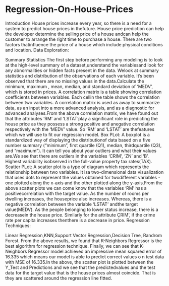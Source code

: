 # Regression-On-House-Prices
Introduction
House prices increase every year, so there is a need for a system to predict house prices in thefuture. House price prediction can help the developer determine the selling price of a house andcan help the customer to arrange the right time to purchase a house. There are two factors thatinfluence the price of a house which include physical conditions and location. 
Data Exploration:

Summary Statistics The first step before performing any modeling is to look at the high-level summary of a dataset,understand the variablesand look for any abnormalities or hidden facts present in the data. Welook at summary statistics and distribution of the observations of each variable. It’s been observed that there are no missing values in the data.Calculate the minimum, maximum , mean, median, and standard deviation of ‘MEDV’, which is stored in prices.
A correlation matrix is a table showing correlation coefficients between variables. Each cellin the table shows the correlation between two variables. A correlation matrix is used as away to summarize data, as an input into a more advanced analysis, and as a diagnostic for
advanced analyses.From the above correlation matrix, we have found out that the attributes ‘RM’ and ‘LSTAT’play a significant role in predicting the house price as they possess a strong positive and anegative correlation respectively with the ‘MEDV’ value. So ‘RM’ and ‘LSTAT’ are thefeatures which we will use to fit our regression model. 
Box PLot:
A boxplot is a standardized way of displaying the distributionof data based on a five number summary (“minimum”, first quartile (Q1), median, thirdquartile (Q3), and “maximum”). It can tell you about your outliers and what their values are.We see that there are outliers in the variables ‘CRIM’, ‘ZN’ and ‘B’. Highest variability isobserved in the full-value property tax rates(TAX).
Scatter PLot:
A scatter plot is a type of diagram which represents the relationship between two variables. It isa two-dimensional data visualization that uses dots to represent the values obtained for twodifferent variables - one plotted along the x-axis and the other plotted along the y-axis.From the above scatter plots we can come know that the variables ‘RM’ has a positivecorrelation with the target value. As the number of rooms per dwelling increases, the houseprice also increases. Whereas, there is a negative correlation between the variable ‘LSTAT’ andthe target value(MEDV). As the people belonging to lower status increase, there is a decreasein the house price. Similarly for the attribute ÇRIM’, if the crime rate per capita increases thenthere is a decrease in price.
Regression Techniques:

Linear Regression,KNN,Support Vector Regression,Decision Tree, Randrom Forest.
From the above results, we found that K-Neighbors Regressor is the best algorithm for regression technique. Finally, we can see that K-Neighbors Regressor model achieved an impressive mean squared error of 16.335 which means our model is able to predict correct values o
n test data with MSE of 16.335.In the above, the scatter plot is plotted between the Y_Test and Predictions and we see that the predictedvalues and the test data for the target value that is the house prices almost coincide. That is they are scattered around the regression line fitted.
